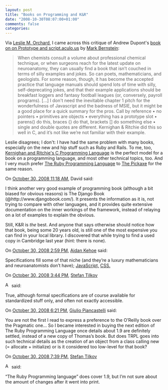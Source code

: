 ```yaml
---
layout: post
title: "Books on Programming and K&R"
date: "2008-10-30T08:07:00+01:00"
comments: false
categories: 
---
```


<p>Via <a href="http://decafbad.com/blog/2008/10/29/jelly-stains-and-web-masons">Leslie M. Orchard</a>, I came across this critique of Andrew Dupont's <a href="http://www.amazon.com/gp/product/1590599195">book on on Prototype and script.aculo.us</a> by <a href="http://www.markbernstein.org/Oct0801/PracticalPrototypeandscrip.html">Mark Bernstein</a>:</p>

<blockquote>
<p>When chemists consult a volume about professional chemical technique, or when surgeons reach for the latest update on neuroanatomy, they can usually find a book that isn’t couched in terms of silly examples and jokes. So can poets, mathematicians, and geologists. For some reason, though, it has become the accepted practice that language manuals should spend lots of time with silly, self-deprecating jokes, and that their example applications should be breakfast loggers and fantasy football leagues (or, conversely, payroll programs). [...] I don't need the inevitable chapter 1 pitch for the wonderfulness of Javascript and the badness of MSIE, but it might be a good place for a quick summary for the pros. Call by reference • no pointers • primitives are objects • everything has a prototype slot • parens() do this, braces {} do that, brackets [] do something else • single and double quotes are different. Kernighan &amp; Ritchie did this so well in C, and it’s not like we’re not familiar with their example.</p>
</blockquote>

<p>Leslie disagrees; I don't: I have had the same problem with many books, especially on the new and hip stuff such as Ruby and Rails. To me, too, <a href="http://en.wikipedia.org/wiki/Kernighan_and_Ritchie">Kernighan and Ritchie's C Programming Language</a> is the perfect model for a book on a programming language, and most other technical topics, too. And I very much prefer <a href="http://oreilly.com/catalog/9780596516178/">The Ruby Programming Language</a> to <a href="http://www.pragprog.com/titles/ruby/programming-ruby">The Pickaxe</a> for the same reason.</p>

<section class="comments">



<div class="comment" id="comment-1828">
On <a href="#comment-1828" title="Permalink to this comment">October 30, 2008 11:18 AM</a>, David
said:
<p>I think another very good example of programming book (although a bit biased for obvious reasons) is The Django Book (@http://www.djangobook.com/). It presents the information as it is, not trying to compare with other languages, and it provides quite extensive documentation on the inner workings of the framework, instead of relaying on a lot of examples to explain the obvious.</p>

<p>Still, K&amp;R is <em>the</em> best. And anyone that says otherwise should notice how that book, being some 20 years old, is still one of the most expensive you can find in your local library. I discovered that while trying to find a used copy in Cambridge last year (hint: there is none).</p>


<div class="comment" id="comment-1829">
On <a href="#comment-1829" title="Permalink to this comment">October 30, 2008  2:59 PM</a>, <a href="http://www.parhasard.net/" title="http://www.parhasard.net/" rel="nofollow">Aidan Kehoe</a>
said:
<p>Specifications fill some of that niche (and they&#8217;re a luxury mathematicians and neuroanatomists don&#8217;t have); <a href="http://www.ecma-international.org/publications/files/ECMA-ST/Ecma-262.pdf" rel="nofollow">JavaScript,</a>  <a href="http://www.w3.org/TR/CSS21/" rel="nofollow">CSS.</a></p>


<div class="comment" id="comment-1830">
On <a href="#comment-1830" title="Permalink to this comment">October 30, 2008  3:44 PM</a>, <a href="/blog/st/">Stefan Tilkov</a>

<a href="/blog/st/" class="commenter-profile"><img src="/mt4/mt-static/images/comment/mt_logo.png" height="16" alt="Author Profile Page" width="16" /></a>
said:
<p>True, although formal specifications are of course available for standardized stuff only, and often not exactly accessible.</p>


<div class="comment" id="comment-1831">
On <a href="#comment-1831" title="Permalink to this comment">October 30, 2008  6:21 PM</a>, <a href="http://gpiancastelli.wordpress.com/" title="http://gpiancastelli.wordpress.com/" rel="nofollow">Giulio Piancastelli</a>
said:
<p>You are not the first I read to express a preference to the O&#8217;Reilly book over the Pragmatic one&#8230; So I became interested in buying the next edition of The Ruby Programming Language once details about 1.9 are definitely settled, instead of a new copy of Thomas&#8217;s book. But does TRPL goes into such technical details as the creation of an object from a class calling new (= allocate + initialize) or is it considered too low-level for that book?</p>


<div class="comment" id="comment-1832">
On <a href="#comment-1832" title="Permalink to this comment">October 30, 2008  7:39 PM</a>, <a href="/blog/st/">Stefan Tilkov</a>

<a href="/blog/st/" class="commenter-profile"><img src="/mt4/mt-static/images/comment/mt_logo.png" height="16" alt="Author Profile Page" width="16" /></a>
said:
<p>&#8220;The Ruby Programming language&#8221; does cover 1.9, but I&#8217;m not sure about the amount of changes after it went into print.</p>


</section>

